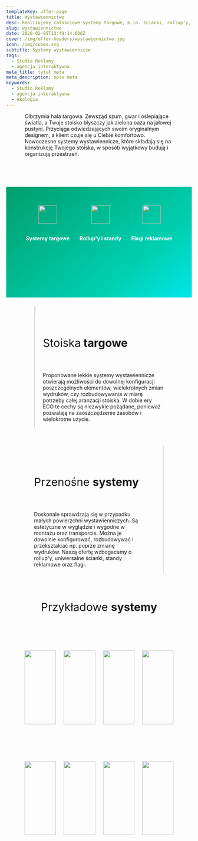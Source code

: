 ```yaml
---
templateKey: offer-page
title: Wystawiennictwo
desc: Realizujemy całościowe systemy targowe, m.in. ścianki, rollup'y, lady
slug: wystawiennictwo
date: 2020-02-05T13:49:14.606Z
cover: /img/offer-headers/wystawiennictwo.jpg
icon: /img/cubes.svg
subtitle: Systemy wystawiennicze
tags:
  - Studio Reklamy
  - agencja interaktywna
meta_title: tytuł meta
meta_description: opis meta
keywords:
  - Studio Reklamy
  - agencja interaktywna
  - ekologia
---
```

<div style="margin-left:10%;margin-right:10%">
<p>Olbrzymia hala targowa. Zewsząd szum, gwar i oślepiające światła, a Twoje stoisko błyszczy jak zielona oaza na jałowej pustyni. Przyciąga odwiedzających swoim oryginalnym designem, a klient czuje się u Ciebie komfortowo. Nowoczesne systemy wystawiennicze, które składają się na konstrukcję Twojego stoiska, w sposób wyjątkowy budują i organizują przestrzeń.</p>
<br>

</div>

<div style="margin-top:50px;min-height:200px;text-align:center;background-image: linear-gradient(141deg, rgb(0, 158, 108) 0%, rgb(0, 209, 178) 71%, rgb(0, 230, 235) 100%);padding:50px;color:white" class="columns">

<div class="column">
<img src="/img/offer-icons/systemy-targowe.svg" width="50px" />
<br><br>
<p><b>Systemy targowe</b></p>
</div>

<div class="column">
<img src="/img/offer-icons/rollupy-scianki.svg" width="50px" />
<br><br>
<p><b>Rollup'y i standy</b></p>
</div>

<div class="column">
<img src="/img/offer-icons/flagi-reklamowe.svg" width="50px" />
<br><br>
<p><b>Flagi reklamowe</b></p>
</div>

</div>

<div class="columns" style="margin-left:10%;margin-right:10%;padding:5%">
<div class="column" style="padding:0px">
<img width="100%" src="https://artopen.pl/images/2020/04/07/stoiska-targowe.jpg" />
</div>
<div class="column" style="margin-top:50px">
<p style="font-size:30px">Stoiska<b> targowe</b></p>
<br>
<p>
Proponowane lekkie systemy wystawiennicze otwierają możliwości do dowolnej konfiguracji poszczególnych elementów, wielokrotnych zmian wydruków, czy rozbudowywania w miarę potrzeby całej aranżacji stoiska. W dobie ery ECO te cechy są niezwykle pożądane, ponieważ pozwalają na zaoszczędzenie zasobów i wielokrotne użycie.
</p>
</div>
</div>

<div class="columns" style="margin-left:10%;margin-right:10%;padding:5%">
<div class="column" style="margin-top:50px;padding-right:40px">
<p style="font-size:30px">Przenośne <b>systemy</b></p>
<br>
<p>
Doskonale sprawdzają się w przypadku małych powierzchni wystawienniczych. Są estetyczne w wyglądzie i wygodne w montażu oraz transporcie. Można je dowolnie konfigurować, rozbudowywać i przekształcać np. poprze zmianę wydruków. Naszą ofertę wzbogacamy o rollup'y, uniwersalne ścianki, standy reklamowe oraz flagi.</p>
</div>
<div class="column" style="padding:0px">
<img class="oimg" width="100%" src="https://artopen.pl/images/2020/04/07/rollupy-cargo.jpg" />
</div>
</div>

<p style="text-align:center;font-size:30px;margin-top:50px;">
Przykładowe <b>systemy</b>
</p>

<div style="margin-top:50px;min-height:200px;text-align:center;padding:50px;" class="columns">
<div class="column" style="padding:0px">
<img src="https://artopen.pl/images/MAESTRO.jpg" width="100%" />
</div>
<div class="column" style="padding:0px">
<img src="https://artopen.pl/images/CLOUD_COMPUTING.jpg" width="100%" />
</div>
<div class="column" style="padding:0px">
<img src="https://artopen.pl/images/VOYAGER.jpg" width="100%" />
</div>
<div class="column" style="padding:0px">
<img src="https://artopen.pl/images/BE_CREATIVE.jpg" width="100%" />
</div>
</div>


<div style="margin-top:0px;min-height:200px;text-align:center;padding:50px;" class="columns">
<div class="column" style="padding:0px">
<img src="https://artopen.pl/images/BRICOMAISON.jpg" width="100%" />
</div>
<div class="column" style="padding:0px">
<img src="https://artopen.pl/images/BALHI.jpg" width="100%" />
</div>
<div class="column" style="padding:0px">
<img src="https://artopen.pl/images/DWELLING_INSURANCE.jpg" width="100%" />
</div>
<div class="column" style="padding:0px">
<img src="https://artopen.pl/images/PIXEL_BANK.jpg" width="100%" />
</div>
</div>

